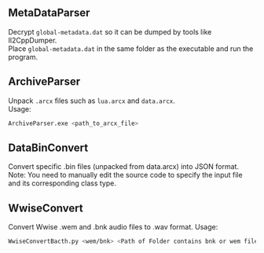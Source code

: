 ## MetaDataParser
Decrypt `global-metadata.dat` so it can be dumped by tools like Il2CppDumper.  
Place `global-metadata.dat` in the same folder as the executable and run the program.
## ArchiveParser
Unpack `.arcx` files such as `lua.arcx` and `data.arcx`.  
Usage:
```bash
ArchiveParser.exe <path_to_arcx_file>
```
## DataBinConvert
Convert specific .bin files (unpacked from data.arcx) into JSON format.
Note: You need to manually edit the source code to specify the input file and its corresponding class type.
## WwiseConvert
Convert Wwise .wem and .bnk audio files to .wav format.
Usage:
```bash
WwiseConvertBacth.py <wem/bnk> <Path of Folder contains bnk or wem files>
```